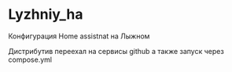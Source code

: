 # Lyzhniy_ha
Конфигурация Home assistnat на Лыжном

Дистрибутив переехал на сервисы github а также запуск через compose.yml